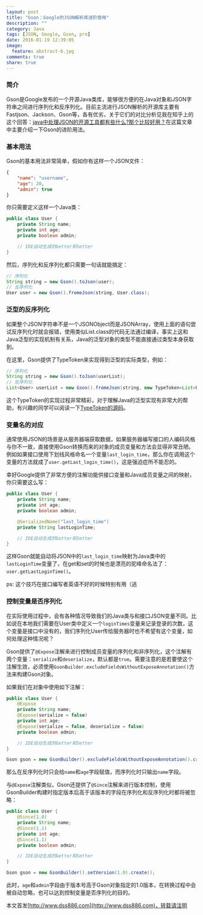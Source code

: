 ```yaml
---
layout: post
title: "Gson：Google的JSON解析库进阶使用"
description: ""
category: Java
tags: [JSON, Google, Gson, pro]
date: 2016-01-19 12:39:05
image:
  feature: abstract-6.jpg
comments: true
share: true
---
```


### 简介

Gson是Google发布的一个开源Java类库，能够很方便的在Java对象和JSON字符串之间进行序列化和反序列化。目前主流进行JSON解析的开源库主要有Fastjson、Jackson、Gson等，各有优劣，关于它们的对比分析见我在知乎上的这个回答：[java中处理JSON的开源工具都有些什么?那个比较好用？](https://www.zhihu.com/question/27242003/answer/58874167)在这篇文章中主要介绍一下Gson的进阶用法。

### 基本用法

Gson的基本用法非常简单，假如你有这样一个JSON文件：

~~~json
{
    "name": "username",
    "age": 20,
    "admin": true
}
~~~

你只需要定义这样一个Java类：

~~~java
public class User {
    private String name;
    private int age;
    private boolean admin;

    // IDE自动生成的Getter和Setter
}
~~~

然后，序列化和反序列化都只需要一句话就能搞定：

~~~java
// 序列化
String string = new Gson().toJson(user);
// 反序列化
User user = new Gson().fromeJson(string, User.class);
~~~

### 泛型的反序列化

如果整个JSON字符串不是一个JSONObject而是JSONArray，使用上面的语句尝试反序列化时就会报错，使用类似List<String>.class的代码无法通过编译，事实上这和Java泛型的实现机制有关系，Java的泛型对象的类型不能直接通过类型本身获取到。

在这里，Gson提供了TypeToken来实现得到泛型的实际类型，例如：

~~~java
// 序列化
String string = new Gson().toJson(userList);
// 反序列化
List<User> userList = new Gson().fromeJson(string, new TypeToken<List<User>>(){}.getType());
~~~

这个TypeToken的实现过程非常精彩，对于理解Java的泛型实现有非常大的帮助，有兴趣的同学可以阅读一下[TypeToken的源码](https://github.com/google/gson/blob/master/gson%2Fsrc%2Fmain%2Fjava%2Fcom%2Fgoogle%2Fgson%2Freflect%2FTypeToken.java)。

### 变量名的对应

通常使用JSON的场景是从服务器端获取数据，如果服务器编写接口的人编码风格与你不一致，直接使用Gson转换而来的对象的成员变量和方法会显得非常丑陋。例如如果接口使用下划线风格命名一个变量`last_login_time`，那么你在调用这个变量的方法就成了`user.getLast_login_time()`，这是强迫症所不能忍的。

幸好Google提供了非常方便的注解功能供接口变量和Java成员变量之间的映射，你只需要这么写：

~~~java
public class User {
    private String name;
    private int age;
    private boolean admin;

    @SerializedName("last_login_time")
    private String lastLoginTime;

    // IDE自动生成的Getter和Setter
}
~~~

这样Gson就能自动将JSON中的`last_login_time`映射为Java类中的`lastLoginTime`变量了，在get和set的时候也是漂亮的驼峰命名法了：`user.getLastLoginTime()`。

ps: 这个技巧在接口编写者英语不好的时候特别有用（逃

### 控制变量是否序列化

在实际使用过程中，会有各种情况导致我们的Java类与和接口JSON变量不同。比如说在本地我们需要在User类中定义一个`loginTimes`变量来记录登录的次数，这个变量是接口中没有的，我们序列化User传给服务器时也不希望有这个变量，如何处理这种情况呢？

Gson提供了`@Expose`注解来进行控制成员变量的序列化和非序列化，这个注解有两个变量：`serialize`和`deserialize`，默认都是`true`。需要注意的是若要使这个注解生效，必须使用`GsonBuilder.excludeFieldsWithoutExposeAnnotation()`方法来构建Gson对象。

如果我们在对象中使用如下注解：

~~~java
public class User {
    @Expose
    private String name;
    @Expose(serialize = false)
    private int age;
    @Expose(serialize = false, deserialize = false)
    private boolean admin;

    // IDE自动生成的Getter和Setter
}

Gson gson = new GsonBuilder().excludeFieldsWithoutExposeAnnotation().create();
~~~

那么在反序列化时只会给`name`和`age`字段赋值，而序列化时只输出`name`字段。

与`@Expose`注解类似，Gson还提供了`@Since`注解来进行版本控制，使用GsonBuilder构建时指定版本后高于该版本的字段在序列化和反序列化时都将被忽略：

~~~java
public class User {
    @Since(1.0)
    private String name;
    @Since(1.1)
    private int age;
    @Since(1.1)
    private boolean admin;

    // IDE自动生成的Getter和Setter
}

Gson gson = new GsonBuilder().setVersion(1.0).create();
~~~

此时，`age`和`admin`字段由于版本号高于Gson对象指定的1.0版本，在转换过程中会被自动忽略，也可以达到控制变量是否序列化的目的。


本文首发[http://www.dss886.com](http://www.dss886.com)，转载请注明